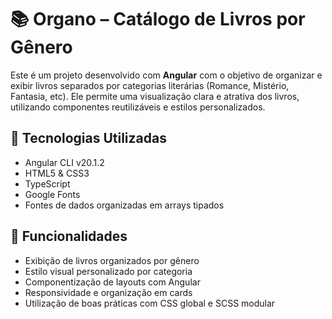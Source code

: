 # 📚 Organo – Catálogo de Livros por Gênero

Este é um projeto desenvolvido com **Angular** com o objetivo de organizar e exibir livros separados por categorias literárias (Romance, Mistério, Fantasia, etc). Ele permite uma visualização clara e atrativa dos livros, utilizando componentes reutilizáveis e estilos personalizados.

## 🚀 Tecnologias Utilizadas

- Angular CLI v20.1.2  
- HTML5 & CSS3  
- TypeScript  
- Google Fonts  
- Fontes de dados organizadas em arrays tipados

## 🎯 Funcionalidades

- Exibição de livros organizados por gênero  
- Estilo visual personalizado por categoria  
- Componentização de layouts com Angular  
- Responsividade e organização em cards  
- Utilização de boas práticas com CSS global e SCSS modular 
